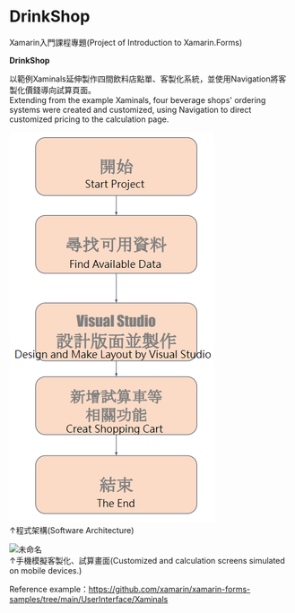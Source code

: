 # DrinkShop
Xamarin入門課程專題(Project of Introduction to Xamarin.Forms)

**DrinkShop**  
  
以範例Xaminals延伸製作四間飲料店點單、客製化系統，並使用Navigation將客製化價錢導向試算頁面。  
Extending from the example Xaminals, four beverage shops' ordering systems were created and customized, using Navigation to direct customized pricing to the calculation page.  


![image](200924293-80fb88aa-adea-47b8-8480-3b708d1d6ee2.png)    
↑程式架構(Software Architecture)  

![未命名](https://user-images.githubusercontent.com/103955839/200930197-f39094dd-7269-445e-96ad-ebbd51087162.png)     
↑手機模擬客製化、試算畫面(Customized and calculation screens simulated on mobile devices.)  


Reference example：https://github.com/xamarin/xamarin-forms-samples/tree/main/UserInterface/Xaminals
